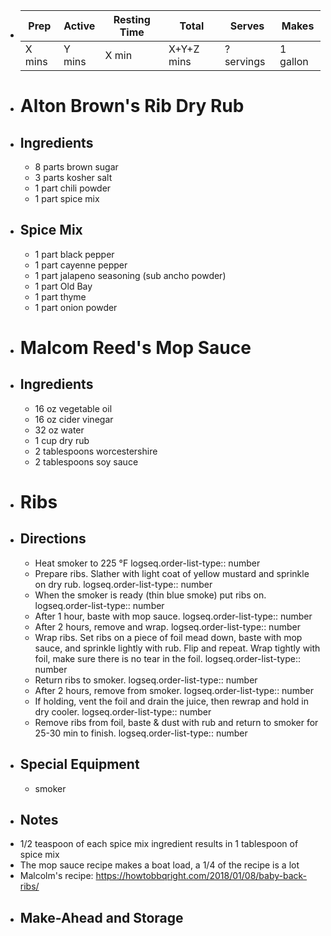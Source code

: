 - | Prep | Active | Resting Time | Total | Serves | Makes |
  | --- | --- | --- | --- | --- | --- |
  | X mins | Y mins | X min | X+Y+Z mins | ? servings | 1 gallon |
- # Alton Brown's Rib Dry Rub
- ## Ingredients
	- 8 parts brown sugar
	- 3 parts kosher salt
	- 1 part chili powder
	- 1 part spice mix
- ## Spice Mix
	- 1 part black pepper
	- 1 part cayenne pepper
	- 1 part jalapeno seasoning (sub ancho powder)
	- 1 part Old Bay
	- 1 part thyme
	- 1 part onion powder
- # Malcom Reed's Mop Sauce
- ## Ingredients
	- 16 oz vegetable oil
	- 16 oz cider vinegar
	- 32 oz water
	- 1 cup dry rub
	- 2 tablespoons worcestershire
	- 2 tablespoons soy sauce
- # Ribs
- ## Directions
	- Heat smoker to 225 °F
	  logseq.order-list-type:: number
	- Prepare ribs. Slather with light coat of yellow mustard and sprinkle on dry rub.
	  logseq.order-list-type:: number
	- When the smoker is ready (thin blue smoke) put ribs on.
	  logseq.order-list-type:: number
	- After 1 hour, baste with mop sauce.
	  logseq.order-list-type:: number
	- After 2 hours, remove and wrap.
	  logseq.order-list-type:: number
	- Wrap ribs. Set ribs on a piece of foil mead down, baste with mop sauce, and sprinkle lightly with rub. Flip and repeat. Wrap tightly with foil, make sure there is no tear in the foil.
	  logseq.order-list-type:: number
	- Return ribs to smoker.
	  logseq.order-list-type:: number
	- After 2 hours, remove from smoker.
	  logseq.order-list-type:: number
	- If holding, vent the foil and drain the juice, then rewrap and hold in dry cooler.
	  logseq.order-list-type:: number
	- Remove ribs from foil, baste & dust with rub and return to smoker for 25-30 min to finish.
	  logseq.order-list-type:: number
- ## Special Equipment
	- smoker
- ## Notes
- 1/2 teaspoon of each spice mix ingredient results in 1 tablespoon of spice mix
- The mop sauce recipe makes a boat load, a 1/4 of the recipe is a lot
- Malcolm's recipe: https://howtobbqright.com/2018/01/08/baby-back-ribs/
- ## Make-Ahead and Storage